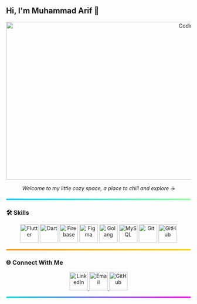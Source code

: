 ## Hi, I'm Muhammad Arif 👋

<p align="center">
  <img src="https://cdn.dribbble.com/userupload/23251830/file/original-2dcade36a304e8a60f1d9061d5f57678.gif" width="1000" height="430" alt="Coding GIF">
</p>

<p align="center"><em>Welcome to my little cozy space, a place to chill and explore ☕</em></p>
<hr style="height: 4px; border: none; background: linear-gradient(90deg, #00C9FF, #92FE9D); border-radius: 10px;" />

### 🛠️ Skills

<p align="center">
  <img src="https://cdn.jsdelivr.net/gh/devicons/devicon/icons/flutter/flutter-original.svg" width="50" height="50" alt="Flutter"/>
  <img src="https://cdn.jsdelivr.net/gh/devicons/devicon/icons/dart/dart-original.svg" width="50" height="50" alt="Dart"/>
  <img src="https://cdn.jsdelivr.net/gh/devicons/devicon/icons/firebase/firebase-plain.svg" width="50" height="50" alt="Firebase"/>
  <img src="https://cdn.jsdelivr.net/gh/devicons/devicon/icons/figma/figma-original.svg" width="50" height="50" alt="Figma"/>
  <img src="https://cdn.jsdelivr.net/gh/devicons/devicon/icons/go/go-original.svg" width="50" height="50" alt="Golang"/>
  <img src="https://cdn.jsdelivr.net/gh/devicons/devicon/icons/mysql/mysql-original.svg" width="50" height="50" alt="MySQL"/>
  <img src="https://cdn.jsdelivr.net/gh/devicons/devicon/icons/git/git-original.svg" width="50" height="50" alt="Git"/>
  <img src="https://cdn.jsdelivr.net/gh/devicons/devicon/icons/github/github-original.svg" width="50" height="50" alt="GitHub"/>
</p>

<hr style="height: 4px; border: none; background: linear-gradient(90deg, #f7971e, #ffd200); border-radius: 10px;" />

### 🌐 Connect With Me

<p align="center">
  <a href="https://www.linkedin.com/in/muhammad-arif" target="_blank">
    <img src="https://cdn.jsdelivr.net/gh/devicons/devicon/icons/linkedin/linkedin-original.svg" width="50" height="50" alt="LinkedIn"/>
  </a>
  <a href="mailto:mhmmdarif0103@gmail.com?subject=Hello%20Muhammad%20Arif!%20I%20saw%20your%20GitHub%20profile">
  <img src="https://cdn-icons-png.flaticon.com/512/732/732200.png" width="50" height="50" alt="Email"/>
  </a>
  <a href="https://github.com/caripmah" target="_blank">
    <img src="https://cdn.jsdelivr.net/gh/devicons/devicon/icons/github/github-original.svg" width="50" height="50" alt="GitHub"/>
  </a>
</p>

<hr style="height: 4px; border: none; background: linear-gradient(90deg, #00DBDE, #FC00FF); border-radius: 10px;" />
